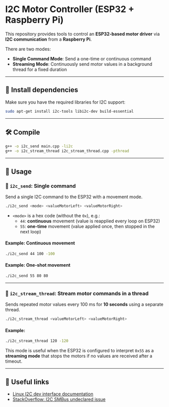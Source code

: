 # I2C Motor Controller (ESP32 + Raspberry Pi)

This repository provides tools to control an **ESP32-based motor driver** via **I2C communication** from a **Raspberry Pi**.

There are two modes:
- **Single Command Mode**: Send a one-time or continuous command
- **Streaming Mode**: Continuously send motor values in a background thread for a fixed duration

---

## 🧰 Install dependencies
Make sure you have the required libraries for I2C support:

```bash
sudo apt-get install i2c-tools libi2c-dev build-essential
```

---

## 🛠️ Compile
```bash
g++ -o i2c_send main.cpp -li2c
g++ -o i2c_stream_thread i2c_stream_thread.cpp -pthread
```

---

## 🚀 Usage

### 🔹 `i2c_send`: Single command
Send a single I2C command to the ESP32 with a movement mode.

```bash
./i2c_send <mode> <valueMotorLeft> <valueMotorRight>
```

- `<mode>` is a hex code (without the `0x`), e.g.:
  - `44`: **continuous** movement (value is reapplied every loop on ESP32)
  - `55`: **one-time** movement (value applied once, then stopped in the next loop)

#### Example: Continuous movement
```bash
./i2c_send 44 100 -100
```

#### Example: One-shot movement
```bash
./i2c_send 55 80 80
```

---

### 🔹 `i2c_stream_thread`: Stream motor commands in a thread

Sends repeated motor values every 100 ms for **10 seconds** using a separate thread.

```bash
./i2c_stream_thread <valueMotorLeft> <valueMotorRight>
```

#### Example:
```bash
./i2c_stream_thread 120 -120
```

This mode is useful when the ESP32 is configured to interpret `0x55` as a **streaming mode** that stops the motors if no values are received after a timeout.

---

## 🔗 Useful links

- [Linux I2C dev interface documentation](https://www.kernel.org/doc/Documentation/i2c/dev-interface)
- [StackOverflow: I2C SMBus undeclared issue](https://stackoverflow.com/questions/57836694/i2c-mistake-i2c-smbus-read-byte-data-was-not-declared-in-this-scope)
